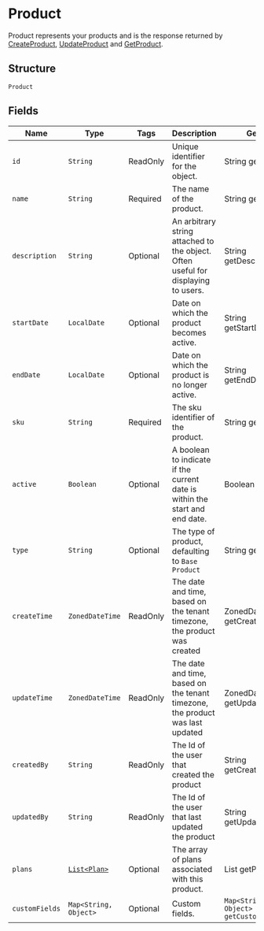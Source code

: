 
# Product

Product represents your products and is the response returned by [CreateProduct](/doc/product-api.md#create-product), [UpdateProduct](/doc/product-api.md#update-product) and [GetProduct](/doc/product-api.md#get-product).

## Structure

`Product`

## Fields

| Name | Type | Tags | Description | Getter |
|  --- | --- | --- | --- | --- |
| `id` | `String` | ReadOnly | Unique identifier for the object. | String getId() |
| `name` | `String` | Required | The name of the product. | String getName() |
| `description` | `String` | Optional | An arbitrary string attached to the object. Often useful for displaying to users. | String getDescription() |
| `startDate` | `LocalDate` | Optional | Date on which the product becomes active. | String getStartDate() |
| `endDate` | `LocalDate` | Optional | Date on which the product is no longer active. | String getEndDate() |
| `sku` | `String` | Required | The sku identifier of the product. | String getSku() |
| `active` | `Boolean` | Optional | A boolean to indicate if the current date is within the start and end date. | Boolean isActive() |
| `type` | `String` | Optional | The type of product, defaulting to `Base Product` | String getType() |
| `createTime` | `ZonedDateTime` | ReadOnly | The date and time, based on the tenant timezone, the product was created | ZonedDateTime getCreateTime() |
| `updateTime` | `ZonedDateTime` | ReadOnly | The date and time, based on the tenant timezone, the product was last updated | ZonedDateTime getUpdateTime() |
| `createdBy` | `String` | ReadOnly | The Id of the user that created the product | String getCreatedBy() |
| `updatedBy` | `String` | ReadOnly | The Id of the user that last updated the product | String getUpdatedBy() |
| `plans` | [`List<Plan>`](/doc/models/plan.md) | Optional | The array of plans associated with this product. | List<Plan> getPlans() |
| `customFields` | `Map<String, Object>` | Optional | Custom fields. | `Map<String, Object> getCustomFields()`|
